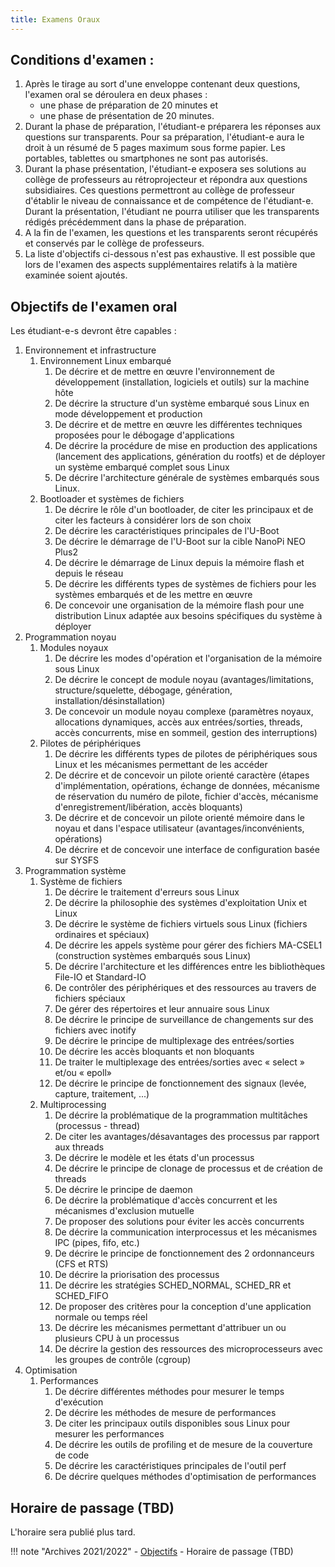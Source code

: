 ```yaml
---
title: Examens Oraux
---
```


## Conditions d'examen :

1. Après le tirage au sort d'une enveloppe contenant deux questions, l'examen oral se
déroulera en deux phases :
    - une phase de préparation de 20 minutes et
    - une phase de présentation de 20 minutes.
1. Durant la phase de préparation, l'étudiant-e préparera les réponses aux questions sur
transparents. Pour sa préparation, l'étudiant-e aura le droit à un résumé de 5 pages
maximum sous forme papier. Les portables, tablettes ou smartphones ne sont pas
autorisés.
1. Durant la phase présentation, l'étudiant-e exposera ses solutions au collège de
professeurs au rétroprojecteur et répondra aux questions subsidiaires. Ces questions
permettront au collège de professeur d'établir le niveau de connaissance et de
compétence de l'étudiant-e. Durant la présentation, l'étudiant ne pourra utiliser que les
transparents rédigés précédemment dans la phase de préparation.
1. A la fin de l'examen, les questions et les transparents seront récupérés et conservés par le
collège de professeurs.
1. La liste d'objectifs ci-dessous n'est pas exhaustive. Il est possible que lors de l'examen des
aspects supplémentaires relatifs à la matière examinée soient ajoutés.

## Objectifs de l'examen oral 

Les étudiant-e-s devront être capables :

1. Environnement et infrastructure
    1. Environnement Linux embarqué
        1. De décrire et de mettre en œuvre l'environnement de développement (installation, logiciels et outils) sur la machine hôte
        1. De décrire la structure d'un système embarqué sous Linux en mode développement et production
        1. De décrire et de mettre en œuvre les différentes techniques proposées pour le débogage d'applications
        1. De décrire la procédure de mise en production des applications (lancement des applications, génération du rootfs) et de déployer un système embarqué complet sous Linux
        1. De décrire l'architecture générale de systèmes embarqués sous Linux.
    1. Bootloader et systèmes de fichiers
        1. De décrire le rôle d'un bootloader, de citer les principaux et de citer les facteurs à considérer lors de son choix
        1. De décrire les caractéristiques principales de l'U-Boot
        1. De décrire le démarrage de l'U-Boot sur la cible NanoPi NEO Plus2
        1. De décrire le démarrage de Linux depuis la mémoire flash et depuis le réseau
        1. De décrire les différents types de systèmes de fichiers pour les systèmes embarqués et de les mettre en œuvre
        1. De concevoir une organisation de la mémoire flash pour une distribution Linux adaptée aux besoins spécifiques du système à déployer
1. Programmation noyau
    1. Modules noyaux
        1. De décrire les modes d'opération et l'organisation de la mémoire sous Linux
        1. De décrire le concept de module noyau (avantages/limitations, structure/squelette, débogage, génération, installation/désinstallation)
        2. De concevoir un module noyau complexe (paramètres noyaux, allocations dynamiques, accès aux entrées/sorties, threads, accès concurrents, mise en sommeil, gestion des interruptions)
    1. Pilotes de périphériques
        1. De décrire les différents types de pilotes de périphériques sous Linux et les mécanismes permettant de les accéder
        1. De décrire et de concevoir un pilote orienté caractère (étapes d'implémentation, opérations, échange de données, mécanisme de réservation du numéro de pilote, fichier d'accès, mécanisme d'enregistrement/libération, accès bloquants)
        1. De décrire et de concevoir un pilote orienté mémoire dans le noyau et dans l'espace utilisateur (avantages/inconvénients, opérations)
        1. De décrire et de concevoir une interface de configuration basée sur SYSFS
1. Programmation système
    1. Système de fichiers
        1. De décrire le traitement d'erreurs sous Linux
        1. De décrire la philosophie des systèmes d'exploitation Unix et Linux
        1. De décrire le système de fichiers virtuels sous Linux (fichiers ordinaires et spéciaux)
        1. De décrire les appels système pour gérer des fichiers MA-CSEL1 (construction systèmes embarqués sous Linux)
        1. De décrire l'architecture et les différences entre les bibliothèques File-IO et Standard-IO
        1. De contrôler des périphériques et des ressources au travers de fichiers spéciaux
        1. De gérer des répertoires et leur annuaire sous Linux
        1. De décrire le principe de surveillance de changements sur des fichiers avec inotify
        1. De décrire le principe de multiplexage des entrées/sorties
        1. De décrire les accès bloquants et non bloquants
        1. De traiter le multiplexage des entrées/sorties avec « select » et/ou « epoll»
        1. De décrire le principe de fonctionnement des signaux (levée, capture, traitement, ...)
    1. Multiprocessing
        1. De décrire la problématique de la programmation multitâches (processus - thread)
        1. De citer les avantages/désavantages des processus par rapport aux threads
        1. De décrire le modèle et les états d'un processus
        1. De décrire le principe de clonage de processus et de création de threads
        1. De décrire le principe de daemon
        1. De décrire la problématique d'accès concurrent et les mécanismes d'exclusion mutuelle
        1. De proposer des solutions pour éviter les accès concurrents
        1. De décrire la communication interprocessus et les mécanismes IPC (pipes, fifo, etc.)
        1. De décrire le principe de fonctionnement des 2 ordonnanceurs (CFS et RTS)
        1. De décrire la priorisation des processus
        1. De décrire les stratégies SCHED_NORMAL, SCHED_RR et SCHED_FIFO
        1. De proposer des critères pour la conception d'une application normale ou temps réel
        1. De décrire les mécanismes permettant d'attribuer un ou plusieurs CPU à un processus
        1. De décrire la gestion des ressources des microprocesseurs avec les groupes de contrôle (cgroup)
1. Optimisation
    1. Performances
        1. De décrire différentes méthodes pour mesurer le temps d'exécution
        1. De décrire les méthodes de mesure de performances
        1. De citer les principaux outils disponibles sous Linux pour mesurer les performances
        1. De décrire les outils de profiling et de mesure de la couverture de code
        1. De décrire les caractéristiques principales de l'outil perf
        1. De décrire quelques méthodes d'optimisation de performances

## Horaire de passage (TBD)

L'horaire sera publié plus tard.

!!! note "Archives 2021/2022"
    - [Objectifs](assets/a.02_objectifs_examen_oral-csel1.pdf)
    - Horaire de passage (TBD)